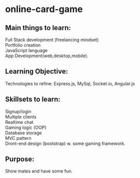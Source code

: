 # online-card-game

## Main things to learn: 
Full Stack development (freelancing mindset)<br />
Portfolio creation<br /> JavaScript language<br /> App Development(web,desktop,mobile).<br />
## Learning Objective: 
Technologies to refine: Express.js, MySql, Socket.io, Angular.js
## Skillsets to learn: 
Signup/login<br /> Multiple clients<br /> Realtime chat<br /> Gaming logic (OOP)<br /> Database storage<br /> MVC pattern<br /> Dront-end design (bootstrap) w. some gaming framework.
## Purpose: 
Show mates and have some fun.
